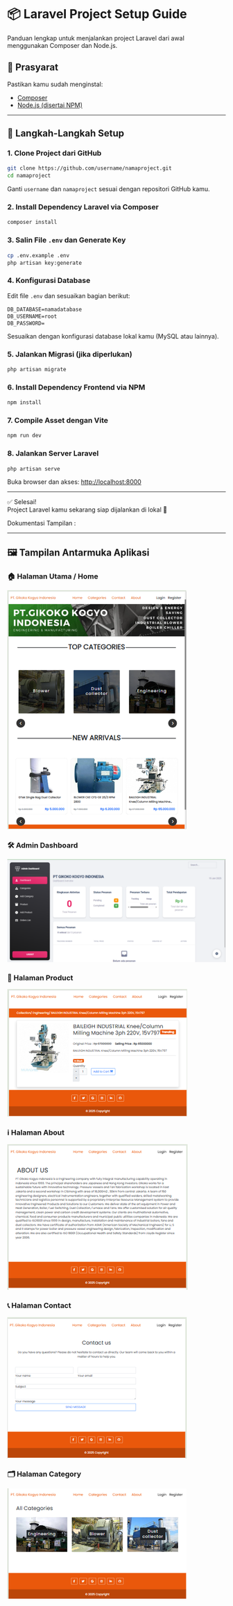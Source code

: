 
# 📦 Laravel Project Setup Guide

Panduan lengkap untuk menjalankan project Laravel dari awal menggunakan Composer dan Node.js.

## 🧰 Prasyarat

Pastikan kamu sudah menginstal:

- [Composer](https://getcomposer.org/download/)
- [Node.js (disertai NPM)](https://nodejs.org/)

---

## 🚀 Langkah-Langkah Setup

### 1. Clone Project dari GitHub

```bash
git clone https://github.com/username/namaproject.git
cd namaproject
```
Ganti `username` dan `namaproject` sesuai dengan repositori GitHub kamu.

### 2. Install Dependency Laravel via Composer

```bash
composer install
```

### 3. Salin File `.env` dan Generate Key

```bash
cp .env.example .env
php artisan key:generate
```

### 4. Konfigurasi Database

Edit file `.env` dan sesuaikan bagian berikut:

```env
DB_DATABASE=namadatabase
DB_USERNAME=root
DB_PASSWORD=
```

Sesuaikan dengan konfigurasi database lokal kamu (MySQL atau lainnya).

### 5. Jalankan Migrasi (jika diperlukan)

```bash
php artisan migrate
```

### 6. Install Dependency Frontend via NPM

```bash
npm install
```

### 7. Compile Asset dengan Vite

```bash
npm run dev
```

### 8. Jalankan Server Laravel

```bash
php artisan serve
```

Buka browser dan akses: [http://localhost:8000](http://localhost:8000)

---

✅ Selesai!  
Project Laravel kamu sekarang siap dijalankan di lokal 🎉

Dokumentasi Tampilan :

---

## 🖼️ Tampilan Antarmuka Aplikasi

### 🏠 Halaman Utama / Home
![Halaman Utama](public\screenshots\halaman-utama.png)

### 🛠️ Admin Dashboard
![Admin Dashboard](public\screenshots\admin-dashboard.png)

### 🛒 Halaman Product
![Halaman Product](public\screenshots\halaman-product.png)

### ℹ️ Halaman About
![Halaman About](public\screenshots\halaman-about.png)

### 📞 Halaman Contact
![Halaman Contact](public\screenshots\halaman-contact.png)

### 🗂️ Halaman Category
![Halaman Category](public\screenshots\halaman-category.png)
